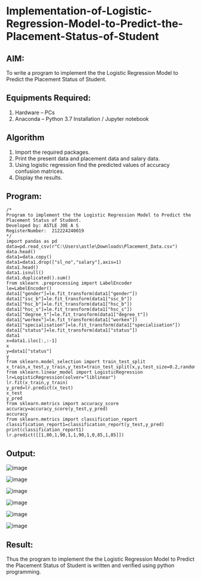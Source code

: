 # Implementation-of-Logistic-Regression-Model-to-Predict-the-Placement-Status-of-Student

## AIM:
To write a program to implement the the Logistic Regression Model to Predict the Placement Status of Student.

## Equipments Required:
1. Hardware – PCs
2. Anaconda – Python 3.7 Installation / Jupyter notebook

## Algorithm
1. Import the required packages.
2. Print the present data and placement data and salary data.
3. Using logistic regression find the predicted values of accuracy confusion matrices.
4. Display the results.


## Program:
```
/*
Program to implement the the Logistic Regression Model to Predict the Placement Status of Student.
Developed by: ASTLE JOE A S
RegisterNumber:  212224240019
*/
import pandas as pd
data=pd.read_csv(r"C:\Users\astle\Downloads\Placement_Data.csv") 
data.head() 
data1=data.copy() 
data1=data1.drop(["sl_no","salary"],axis=1)
data1.head()
data1.isnull()
data1.duplicated().sum() 
from sklearn .preprocessing import LabelEncoder
le=LabelEncoder()
data1["gender"]=le.fit_transform(data1["gender"]) 
data1["ssc_b"]=le.fit_transform(data1["ssc_b"]) 
data1["hsc_b"]=le.fit_transform(data1["hsc_b"]) 
data1["hsc_s"]=le.fit_transform(data1["hsc_s"]) 
data1["degree_t"]=le.fit_transform(data1["degree_t"]) 
data1["workex"]=le.fit_transform(data1["workex"]) 
data1["specialisation"]=le.fit_transform(data1["specialisation"]) 
data1["status"]=le.fit_transform(data1["status"])
data1
x=data1.iloc[:,:-1] 
x
y=data1["status"] 
y
from sklearn.model_selection import train_test_split 
x_train,x_test,y_train,y_test=train_test_split(x,y,test_size=0.2,random_state=0) 
from sklearn.linear_model import LogisticRegression 
lr=LogisticRegression(solver="liblinear")
lr.fit(x_train,y_train)
y_pred=lr.predict(x_test)  
x_test
y_pred
from sklearn.metrics import accuracy_score
accuracy=accuracy_score(y_test,y_pred)
accuracy
from sklearn.metrics import classification_report 
classification_report1=classification_report(y_test,y_pred) 
print(classification_report1) 
lr.predict([[1,80,1,90,1,1,90,1,0,85,1,85]])

```

## Output:
![image](https://github.com/user-attachments/assets/351377eb-5fb6-423d-a511-2a443ed16b00)

![image](https://github.com/user-attachments/assets/f62d6907-61f4-4987-9633-8c10d8a7140b)

![image](https://github.com/user-attachments/assets/f845e995-dfd9-4442-801c-a44f584ba19f)

![image](https://github.com/user-attachments/assets/964e90d7-d5e2-4aee-91ad-ad27b69a3c98)

![image](https://github.com/user-attachments/assets/2d5b81d1-f66b-43f9-b530-a6c5c7833541)

![image](https://github.com/user-attachments/assets/d755dba2-1cfd-46ea-a2e9-f15f309326ce)

## Result:
Thus the program to implement the the Logistic Regression Model to Predict the Placement Status of Student is written and verified using python programming.
